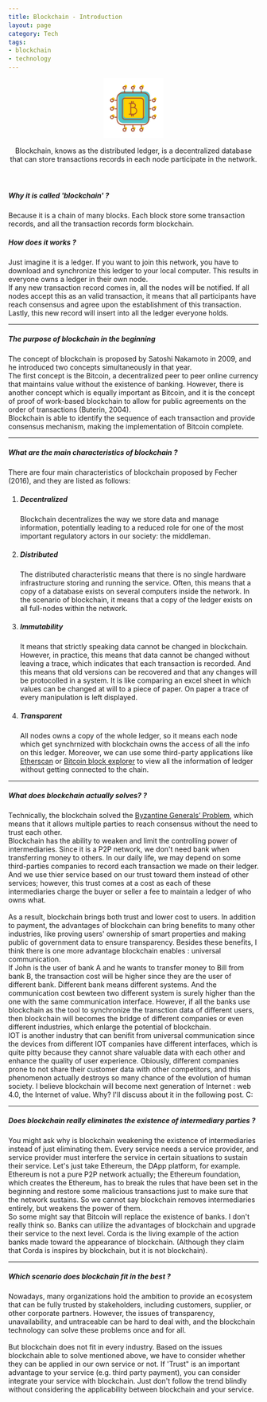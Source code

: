 ```yaml
---
title: Blockchain - Introduction
layout: page
category: Tech
tags:
- blockchain
- technology
---
```


<header class="blogFirstParagraph">
<span class="image left"><img src="/images/blog/blockchain.png" alt="" style="width:120px; height:120px;"/></span><p>Blockchain, knows as the distributed ledger, is a decentralized database that can store transactions records in each node participate in the network.
</p>
</header>

<p><h5>Why it is called 'blockchain' ?</h5>Because it is a chain of many blocks. Each block store some transaction records, and all the transaction records form blockchain. </p>
<p>
<p><h5>How does it works ?</h5>
Just imagine it is a ledger. If you want to join this network, you have to download and synchronize this ledger to your local computer. This results in everyone owns a ledger in their own node. <br />
If any new transaction record comes in, all the nodes will be notified. If all nodes accept this as an valid transaction, it means that all participants have reach consensus and agree upon the establishment of this transaction. Lastly, this new record will insert into all the ledger everyone holds. </p>
<hr />

<p><h5>The purpose of blockchain in the beginning </h5>

The concept of blockchain is proposed by Satoshi Nakamoto in 2009, and he introduced two concepts simultaneously in that year.<br />The first concept is the Bitcoin, a decentralized peer to peer online currency that maintains value without the existence of banking. However, there is another concept which is equally important as Bitcoin, and it is the concept of proof of work-based blockchain to allow for public agreements on the order of transactions (Buterin, 2004). <br />Blockchain is able to identify the sequence of each transaction and provide consensus mechanism, making the implementation of Bitcoin complete.
</p>

<hr />

<p><h5>What are the main characteristics of  blockchain ?</h5>
There are four main characteristics of blockchain proposed by Fecher (2016), and they are listed as follows:
<ol>
<li style="margin-top:1em;"><h5>Decentralized</h5>
Blockchain decentralizes the way we store data and manage information, potentially leading to a reduced role for one of the most important regulatory actors in our society: the middleman. </li>
<li style="margin-top:1em;"><h5>Distributed </h5>
The distributed characteristic means that there is no single hardware infrastructure storing and running the service. Often, this means that a copy of a database exists on several computers inside the network. In the scenario of blockchain, it means that a copy of the ledger exists on all full-nodes within the network.</li>
<li style="margin-top:1em;"><h5>Immutability </h5>
It means that strictly speaking data cannot be changed in blockchain. However, in practice, this means that data cannot be changed without leaving a trace, which indicates that each transaction is recorded. And this means that old versions can be recovered and that any changes will be protocolled in a system. It is like comparing an excel sheet in which values can be changed at will to a piece of paper. On paper a trace of every manipulation is left displayed.</li>
<li style="margin-top:1em;"><h5>Transparent </h5>
All nodes owns a copy of the whole ledger, so it means each node which get synchrnized with blockchain owns the access of all the info on this ledger. Moreover, we can use some third-party applications like  <a href="https://etherscan.io/">Etherscan</a> or <a href = "https://blockchain.info/">Bitcoin block explorer</a> to view all the information of ledger without getting connected to the chain.</li>
</ol>
</p>

<hr />
<p><h5>What does blockchain actually solves? ?</h5>

Technically, the blockchain solved the <a href = "https://en.wikipedia.org/wiki/Byzantine_fault_tolerance">Byzantine Generals’ Problem</a>, which means that it allows multiple parties to reach consensus without the need to trust each other.<br />
Blockchain has the ability to weaken and limit the controlling power of intermediaries. Since it is a P2P network, we don't need bank when transferring money to others. In our daily life, we may depend on some third-parties companies to record each transaction we made on their ledger. And we use thier service based on our trust toward them instead of other services; however, this trust comes at a cost as each of these intermediaries charge the buyer or seller a fee to maintain a ledger of who owns what. <br /><br />
As a result, blockchain brings both trust and lower cost to users. In addition to payment, the advantages of blockchain can bring benefits to many other industries, like proving users' ownership of smart properties and making public of government data to ensure transparency. Besides these benefits, I think there is one more advantage blockchain enables : universal communication.  <br /> 
If John is the user of bank A and he wants to transfer money to Bill from bank B, the transaction cost will be higher since they are the user of different bank. Different bank means different systems. And the communication cost bewteen two different system is surely higher than the one with the same communication interface. However, if all the banks use blockchain as the tool to synchronize the transction data of different users, then blockchain will becomes the bridge of different companies or even different industries, which enlarge the potential of blockchain. <br />IOT is another industry that can benifit from universal communication since the devices from different IOT companies have different interfaces, which is quite pitty because they cannot share valuable data with each other and enhance the quality of user experience. Obiously, different companies prone to not share their customer data with other competitors, and this phenomenon actually destroys so many chance of the evolution of human society. I believe blockchain will become next generation of Internet : web 4.0, the Internet of value. Why? I'll discuss about it in the following post. C:
</p>
<hr />

<p><h5>Does blockchain really eliminates the existence of intermediary parties ? </h5>
You might ask why is blockchain weakening the existence of intermediaries instead of just eliminating them. Every service needs a service provider, and service provider must interfere the service in certain situations to sustain their service. Let's just  take Ethereum, the DApp platform, for example. Ethereum is not a pure P2P network actually; the Ethereum foundation, which creates the Ethereum, has to break the rules that have been set in the beginning and restore some malicious transactions just to make sure that the network sustains. So we cannot say blockchain removes intermediaries entirely, but weakens the power of them. <br />So some might say that Bitcoin will replace the existence of banks. I don't really think so. Banks can utilize the advantages of blockchain and upgrade their service to the next level. Corda is the living example of the action banks made toward the appearance of blockchain. (Although they claim that Corda is inspires by blockchain, but it is not blockchain). 
</p>

<hr />
<p><h5>Which scenario does blockchain fit in the best ?</h5>
Nowadays, many organizations hold the ambition to provide an ecosystem that can be fully trusted by stakeholders, including customers, supplier, or other corporate partners. However, the issues of transparency, unavailability, and untraceable can be hard to deal with, and the blockchain technology can solve these problems once and for all. <br /><br />
But blockchain does not fit in every industry. Based on the issues blockchain able to solve mentioned above, we have to consider whether they can be applied in our own service or not. If 'Trust" is an important advantage to your service (e.g. third party payment), you can consider integrate your service with blockchain. Just don't follow the trend blindly without considering the applicability between blockchain and your service.
</p>